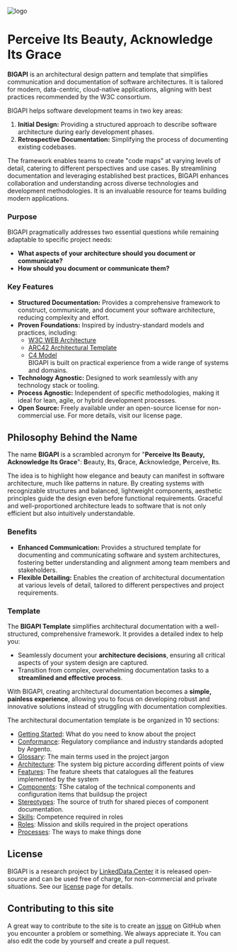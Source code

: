 ![logo](http://linkeddata.center/resources/v4/logo/Logo-colori-trasp_oriz-640x220.png)

# Perceive Its Beauty, Acknowledge Its Grace
**BIGAPI** is an architectural design pattern and template that simplifies communication and documentation of software architectures. It is tailored for modern, data-centric, cloud-native applications, aligning with best practices recommended by the W3C consortium.

BIGAPI helps software development teams in two key areas:
1. **Initial Design:** Providing a structured approach to describe software architecture during early development phases.
2. **Retrospective Documentation:** Simplifying the process of documenting existing codebases.

The framework enables teams to create "code maps" at varying levels of detail, catering to different perspectives and use cases. By streamlining documentation and leveraging established best practices, BIGAPI enhances collaboration and understanding across diverse technologies and development methodologies. It is an invaluable resource for teams building modern applications.


### Purpose
BIGAPI pragmatically addresses two essential questions while remaining adaptable to specific project needs:

- **What aspects of your architecture should you document or communicate?**
- **How should you document or communicate them?**


### Key Features
- **Structured Documentation:** Provides a comprehensive framework to construct, communicate, and document your software architecture, reducing complexity and effort.  
- **Proven Foundations:** Inspired by industry-standard models and practices, including:  
  - [W3C WEB Architecture](https://www.w3.org/TR/webarch/)  
  - [ARC42 Architectural Template](https://arc42.org/)  
  - [C4 Model](https://c4model.com/)  
  BIGAPI is built on practical experience from a wide range of systems and domains.  
- **Technology Agnostic:** Designed to work seamlessly with any technology stack or tooling.  
- **Process Agnostic:** Independent of specific methodologies, making it ideal for lean, agile, or hybrid development processes.  
- **Open Source:** Freely available under an open-source license for non-commercial use. For more details, visit our license page.  


## Philosophy Behind the Name
The name **BIGAPI** is a scrambled acronym for "**Perceive Its Beauty, Acknowledge Its Grace**": **B**eauty, **I**ts, **G**race, **A**cknowledge, **P**erceive, **I**ts.

The idea is to highlight how elegance and beauty can manifest in software architecture, much like patterns in nature. By creating systems with recognizable structures and balanced, lightweight components, aesthetic principles guide the design even before functional requirements. Graceful and well-proportioned architecture leads to software that is not only efficient but also intuitively understandable.


### Benefits
- **Enhanced Communication:** Provides a structured template for documenting and communicating software and system architectures, fostering better understanding and alignment among team members and stakeholders.  
- **Flexible Detailing:** Enables the creation of architectural documentation at various levels of detail, tailored to different perspectives and project requirements.  


### Template
The **BIGAPI Template** simplifies architectural documentation with a well-structured, comprehensive framework. It provides a detailed index to help you:

- Seamlessly document your **architecture decisions**, ensuring all critical aspects of your system design are captured.  
- Transition from complex, overwhelming documentation tasks to a **streamlined and effective process**.  

With BIGAPI, creating architectural documentation becomes a **simple, painless experience**, allowing you to focus on developing robust and innovative solutions instead of struggling with documentation complexities.

The architectural documentation template is be organized in 10 sections:
- [Getting Started](template/getting-started.md): What do you need to know about the project
- [Conformance](template/conformance.md): Regulatory compliance and industry standards adopted by Argento.
- [Glossary](template/glossary.md): The main terms used in the project jargon
- [Architecture](template/architecture.md): The system big picture according different points of view
- [Features](template/features.md): The feature sheets that catalogues all the features implemented by the system
- [Components](template/components.md): TShe catalog of the technical components and configuration items that buildsup the project
- [Stereotypes](template/stereotypes.md): The source of truth for shared pieces of component documentation.
- [Skills](template/skills.md): Competence required in  roles
- [Roles](template/roles.md): Mission and skills required in the project operations
- [Processes](template/processes.md): The ways to make things done


## License
BIGAPI is a research project by [LinkedData.Center](https://linkeddata.center) it is released open-source and can be used free of charge, for non-commercial and private situations. See our [license](LICENSE) page for details.


## Contributing to this site
A great way to contribute to the site is to create an [issue](https://github.com/linkeddatacenter/bigapi/issues) on GitHub when you encounter a problem or something. We always appreciate it. You can also edit the code by yourself and create a pull request.


